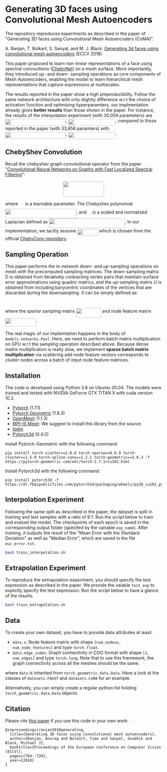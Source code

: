 
# Generating 3D faces using Convolutional Mesh Autoencoders

The repository reproduces experiments as described in the paper of "Generating 3D faces using Convolutional Mesh
Autoencoders (CoMA)".

A. Ranjan, T. Bolkart, S. Sanyal, and M. J. Black. [Generating 3d faces using convolutional mesh autoencoders](https://arxiv.org/abs/1807.10267) (ECCV 2018)

This paper proposed to learn non-linear representations of a face using spectral convoultions ([ChebyNet](https://arxiv.org/abs/1606.09375)) on a mesh surface. More importantly, they introduced up- and down- sampling operations as core components of Mesh Autoencoders, enabling the model to learn hierarchical mesh representations that capture expressions at multiscales.  

The results reported in the paper show a high preproducibility. Follow the same network architecture with only slightly difference w.r.t the choice of activation function and optimizing hyperparamters, our implmentation already gives **better results** than those shown in the paper. For instance, the results of the interpolation experiment (with 30,059 parameters) are <img src="svgs/befa881c50e2ef3fbd6e13a34d5b4f19.svg" align=middle width=194.967795pt height=22.381919999999983pt/>, <img src="svgs/06c33cc4b488a118711841b94d6b57f9.svg" align=middle width=151.319355pt height=22.745910000000016pt/>, compared to those reported in the paper (with 33,856 paramters) with <img src="svgs/821bfb70c189abe5923295ad516ade68.svg" align=middle width=194.967795pt height=22.381919999999983pt/>, <img src="svgs/db779979f43cb40665a81fc0b8dc7315.svg" align=middle width=151.319355pt height=22.745910000000016pt/>.

## ChebyShev Convolution
Recall the chebyshev graph convolutional operator from the paper "[Convolutional Neural Networks on Graphs with Fast Localized Spectral Filtering](https://arxiv.org/abs/1606.09375)":
<p align="center"><img src="svgs/c6170f565cc371df15e12c562f75ca3c.svg" align=middle width=132.60241499999998pt height=48.153435pt/></p>

where <img src="svgs/930dee0f33b066e9002f9c339d3d22d4.svg" align=middle width=14.927055000000001pt height=22.745910000000016pt/> is a learnable parameter. The Chebyshev polynomial <img src="svgs/8a1ae15af22fb8f3bc20c8e74486debc.svg" align=middle width=228.84559499999997pt height=31.056300000000004pt/>, and <img src="svgs/dc8dc5a2f03a5937263a8b1b75664767.svg" align=middle width=11.145420000000001pt height=31.056300000000004pt/> is a scaled and normalized Laplacian defined as <img src="svgs/51ea0560a4cd83df374dd27346764491.svg" align=middle width=244.76479500000002pt height=31.056300000000004pt/>. In our implementation, we tacitly assume <img src="svgs/8e52866581d9d98977475c483ebae6d5.svg" align=middle width=66.6831pt height=22.745910000000016pt/> which is chosen from the official [ChebyConv repository](https://github.com/mdeff/cnn_graph/blob/c4d2c75d1807a1d1189b84bd6f4a0aafca5b8c53/lib/models.py#L885).

## Sampling Operation
This paper performs the in-network down- and up-sampling operations on mesh with the precomputed sampling matrices. The down-sampling matrix D is obtained from iteratively contracting vertex pairs that maintain surface error approximations using quadric matrics, and the up-sampling matrix U is obtained from including barycentric coordinates of the vertices that are discarded during the downsampling. It can be simply defined as:
<p align="center"><img src="svgs/495643a79495f6d3ce50d4936365a15e.svg" align=middle width=77.33054999999999pt height=13.156093499999999pt/></p>

where the *sparse* sampling matrix <img src="svgs/9180e00e196978aa798f62467e585afa.svg" align=middle width=80.2329pt height=30.950700000000015pt/> and node feature matrix <img src="svgs/281195f9409164ae6087fe6f0131dcb6.svg" align=middle width=98.84704500000001pt height=27.598230000000008pt/>.

The real magic of our implemtation happens in the body of ``models.networks.Pool``.  Here, we need to perform batch matrix multiplication on GPU w.r.t the sampling operation described above. Because dense matrix multiplication is really slow, we implement **sparse batch matrix multiplication** via scattering add node feature vectors corresponds to *cluster nodes* across a batch of input node feature matrices.

## Installation
The code is developed using Python 3.8 on Ubuntu 20.04. The models were trained and tested with NVIDIA GeForce GTX TITAN X with cuda version 10.2.
* [Pytorch](https://pytorch.org/) (1.7.1)
* [Pytorch Geometric](https://github.com/rusty1s/pytorch_geometric) (1.6.3)
* [OpenMesh](https://github.com/nmaxwell/OpenMesh-Python) (1.1.3)
* [MPI-IS Mesh](https://github.com/MPI-IS/mesh): We suggest to install this library from the source.
* [tqdm](https://github.com/tqdm/tqdm)
* [Pytorch3d](https://github.com/facebookresearch/pytorch3d) (0.4.0)

Install Pytorch-Geometric with the following command:
```
pip install torch-scatter==2.0.6 torch-sparse==0.6.9 torch-cluster==1.5.9 torch-spline-conv==1.2.1 torch-geometric==1.6.3 -f https://pytorch-geometric.com/whl/torch-1.7.1+cu102.html
```

Install Pytorch3d with the following command:
```
pip install pytorch3d -f https://dl.fbaipublicfiles.com/pytorch3d/packaging/wheels/py38_cu102_pyt171/download.html
```

## Interpolation Experiment
Following the same split as described in the paper, the dataset is split in training and test samples with a ratio of 9:1. Run the script below to train and evaluet the model. The checkpoints of each epoch is saved in the corresponding output folder (specifed by the vairable ``exp_name``).  After training, it outputs the result of the "Mean Error with the Standard Deviation" as well as "Median Error", which are saved in the file ``euc_error.txt``.
```bash
bash train_interpolation.sh
```

## Extrapolation Experiment
To reproduce the extrapolation experiment, you should specify the test expression as described in the paper. We provide the vaiable ``test_exp`` to explictly specify the test expression. Run the script below to have a glance of the results.
```bash
bash train_extrapolation.sh
```

## Data
To create your own dataset, you have to provide data attributes at least:
- `data.x`: Node feature matrix with shape `[num_nodese, num_node_features]` and type `torch.float`.
- `data.edge_index`: Graph connectivity in COO format with shape `[2, num_edges]` and type `torch.long`. Note that to use this framework, the graph connectivity across all the meshes should be the same.

where `data` is inherited from `torch_geometric.data.Data`. Have a look at the classes of `datasets.FAUST` and `datasets.CoMA` for an example.

Alternatively, you can simply create a regular python list holding `torch_geometric.data.Data` objects

## Citation
Please cite [this paper](https://arxiv.org/abs/1807.10267) if you use this code in your own work:
```
@inproceedings{ranjan2018generating,
  title={Generating 3D faces using convolutional mesh autoencoders},
  author={Ranjan, Anurag and Bolkart, Timo and Sanyal, Soubhik and Black, Michael J},
  booktitle={Proceedings of the European Conference on Computer Vision (ECCV)},
  pages={704--720},
  year={2018}
}
```
